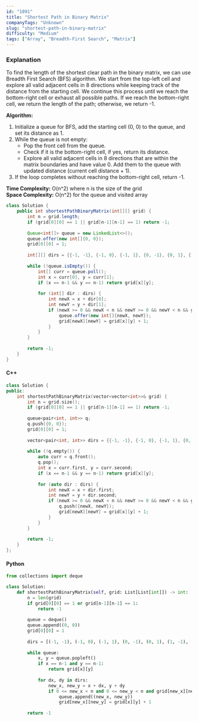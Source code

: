 ```yaml
---
id: "1091"
title: "Shortest Path in Binary Matrix"
companyTags: "Unknown"
slug: "shortest-path-in-binary-matrix"
difficulty: "Medium"
tags: ["Array", "Breadth-First Search", "Matrix"]
---
```


### Explanation
To find the length of the shortest clear path in the binary matrix, we can use Breadth First Search (BFS) algorithm. We start from the top-left cell and explore all valid adjacent cells in 8 directions while keeping track of the distance from the starting cell. We continue this process until we reach the bottom-right cell or exhaust all possible paths. If we reach the bottom-right cell, we return the length of the path; otherwise, we return -1.

**Algorithm:**
1. Initialize a queue for BFS, add the starting cell (0, 0) to the queue, and set its distance as 1.
2. While the queue is not empty:
   - Pop the front cell from the queue.
   - Check if it is the bottom-right cell, if yes, return its distance.
   - Explore all valid adjacent cells in 8 directions that are within the matrix boundaries and have value 0. Add them to the queue with updated distance (current cell distance + 1).
3. If the loop completes without reaching the bottom-right cell, return -1.

**Time Complexity:** O(n^2) where n is the size of the grid  
**Space Complexity:** O(n^2) for the queue and visited array

```java
class Solution {
    public int shortestPathBinaryMatrix(int[][] grid) {
        int n = grid.length;
        if (grid[0][0] == 1 || grid[n-1][n-1] == 1) return -1;
        
        Queue<int[]> queue = new LinkedList<>();
        queue.offer(new int[]{0, 0});
        grid[0][0] = 1;
        
        int[][] dirs = {{-1, -1}, {-1, 0}, {-1, 1}, {0, -1}, {0, 1}, {1, -1}, {1, 0}, {1, 1}};
        
        while (!queue.isEmpty()) {
            int[] curr = queue.poll();
            int x = curr[0], y = curr[1];
            if (x == n-1 && y == n-1) return grid[x][y];
            
            for (int[] dir : dirs) {
                int newX = x + dir[0];
                int newY = y + dir[1];
                if (newX >= 0 && newX < n && newY >= 0 && newY < n && grid[newX][newY] == 0) {
                    queue.offer(new int[]{newX, newY});
                    grid[newX][newY] = grid[x][y] + 1;
                }
            }
        }
        
        return -1;
    }
}
```

#### C++
```cpp
class Solution {
public:
    int shortestPathBinaryMatrix(vector<vector<int>>& grid) {
        int n = grid.size();
        if (grid[0][0] == 1 || grid[n-1][n-1] == 1) return -1;
        
        queue<pair<int, int>> q;
        q.push({0, 0});
        grid[0][0] = 1;
        
        vector<pair<int, int>> dirs = {{-1, -1}, {-1, 0}, {-1, 1}, {0, -1}, {0, 1}, {1, -1}, {1, 0}, {1, 1}};
        
        while (!q.empty()) {
            auto curr = q.front();
            q.pop();
            int x = curr.first, y = curr.second;
            if (x == n-1 && y == n-1) return grid[x][y];
            
            for (auto dir : dirs) {
                int newX = x + dir.first;
                int newY = y + dir.second;
                if (newX >= 0 && newX < n && newY >= 0 && newY < n && grid[newX][newY] == 0) {
                    q.push({newX, newY});
                    grid[newX][newY] = grid[x][y] + 1;
                }
            }
        }
        
        return -1;
    }
};
```

#### Python
```python
from collections import deque

class Solution:
    def shortestPathBinaryMatrix(self, grid: List[List[int]]) -> int:
        n = len(grid)
        if grid[0][0] == 1 or grid[n-1][n-1] == 1:
            return -1
        
        queue = deque()
        queue.append((0, 0))
        grid[0][0] = 1
        
        dirs = [(-1, -1), (-1, 0), (-1, 1), (0, -1), (0, 1), (1, -1), (1, 0), (1, 1)]
        
        while queue:
            x, y = queue.popleft()
            if x == n-1 and y == n-1:
                return grid[x][y]
            
            for dx, dy in dirs:
                new_x, new_y = x + dx, y + dy
                if 0 <= new_x < n and 0 <= new_y < n and grid[new_x][new_y] == 0:
                    queue.append((new_x, new_y))
                    grid[new_x][new_y] = grid[x][y] + 1
        
        return -1
```